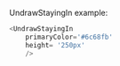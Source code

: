 UndrawStayingIn example:
```js 
<UndrawStayingIn
    primaryColor='#6c68fb'
    height= '250px'
    />
```